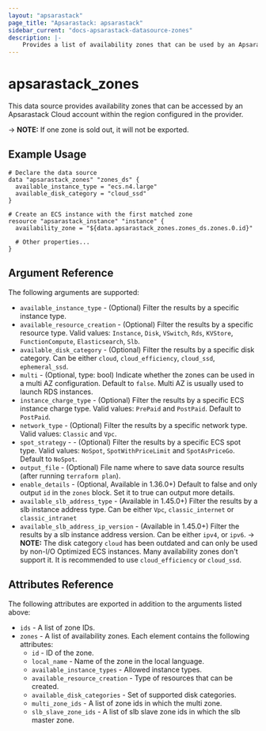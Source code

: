 ```yaml
---
layout: "apsarastack"
page_title: "Apsarastack: apsarastack"
sidebar_current: "docs-apsarastack-datasource-zones"
description: |-
    Provides a list of availability zones that can be used by an Apsarastack Cloud account.
---
```


# apsarastack\_zones

This data source provides availability zones that can be accessed by an Apsarastack Cloud account within the region configured in the provider.


-> **NOTE:** If one zone is sold out, it will not be exported.

## Example Usage

```
# Declare the data source
data "apsarastack_zones" "zones_ds" {
  available_instance_type = "ecs.n4.large"
  available_disk_category = "cloud_ssd"
}

# Create an ECS instance with the first matched zone
resource "apsarastack_instance" "instance" {
  availability_zone = "${data.apsarastack_zones.zones_ds.zones.0.id}"

  # Other properties...
}
```

## Argument Reference

The following arguments are supported:

* `available_instance_type` - (Optional) Filter the results by a specific instance type.
* `available_resource_creation` - (Optional) Filter the results by a specific resource type.
Valid values: `Instance`, `Disk`, `VSwitch`, `Rds`, `KVStore`, `FunctionCompute`, `Elasticsearch`, `Slb`.
* `available_disk_category` - (Optional) Filter the results by a specific disk category. Can be either `cloud`, `cloud_efficiency`, `cloud_ssd`, `ephemeral_ssd`.
* `multi` - (Optional, type: bool) Indicate whether the zones can be used in a multi AZ configuration. Default to `false`. Multi AZ is usually used to launch RDS instances.
* `instance_charge_type` - (Optional) Filter the results by a specific ECS instance charge type. Valid values: `PrePaid` and `PostPaid`. Default to `PostPaid`.
* `network_type` - (Optional) Filter the results by a specific network type. Valid values: `Classic` and `Vpc`.
* `spot_strategy` - - (Optional) Filter the results by a specific ECS spot type. Valid values: `NoSpot`, `SpotWithPriceLimit` and `SpotAsPriceGo`. Default to `NoSpot`.
* `output_file` - (Optional) File name where to save data source results (after running `terraform plan`).
* `enable_details` - (Optional, Available in 1.36.0+) Default to false and only output `id` in the `zones` block. Set it to true can output more details.
* `available_slb_address_type` - (Available in 1.45.0+) Filter the results by a slb instance address type. Can be either `Vpc`, `classic_internet` or `classic_intranet`
* `available_slb_address_ip_version` - (Available in 1.45.0+) Filter the results by a slb instance address version. Can be either `ipv4`, or `ipv6`.
-> **NOTE:** The disk category `cloud` has been outdated and can only be used by non-I/O Optimized ECS instances. Many availability zones don't support it. It is recommended to use `cloud_efficiency` or `cloud_ssd`.

## Attributes Reference

The following attributes are exported in addition to the arguments listed above:

* `ids` - A list of zone IDs.
* `zones` - A list of availability zones. Each element contains the following attributes:
  * `id` - ID of the zone.
  * `local_name` - Name of the zone in the local language.
  * `available_instance_types` - Allowed instance types.
  * `available_resource_creation` - Type of resources that can be created.
  * `available_disk_categories` - Set of supported disk categories.
  * `multi_zone_ids` - A list of zone ids in which the multi zone.
  * `slb_slave_zone_ids` - A list of slb slave zone ids in which the slb master zone.
